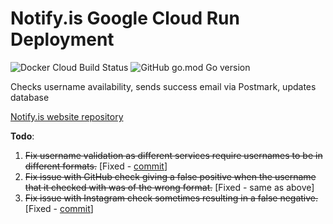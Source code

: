 # Notify.is Google Cloud Run Deployment

![Docker Cloud Build Status](https://img.shields.io/docker/cloud/build/oliverproud/notify.is) ![GitHub go.mod Go version](https://img.shields.io/github/go-mod/go-version/oliverproud/notify.is-go)

Checks username availability, sends success email via Postmark, updates database

[Notify.is website repository](https://github.com/oliverproud/notify.is)

**Todo**:
1. ~~Fix username validation as different services require usernames to be in different formats.~~ [Fixed - [commit](https://github.com/oliverproud/notify.is/commit/fe95bb4a45a47aa5b72bd918eef83490954691cc)]
2. ~~Fix issue with GitHub check giving a false positive when the username that it checked with was of the wrong format.~~ [Fixed - same as above]
3. ~~Fix issue with Instagram check sometimes resulting in a false negative.~~ [Fixed - [commit](https://github.com/oliverproud/notify.is-gcloud/commit/1fc17d8ba91373e5334f46566fafb1a87484d89b)]
